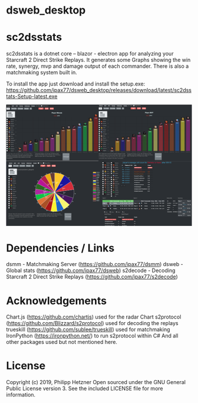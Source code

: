 # dsweb_desktop

# sc2dsstats

sc2dsstats is a dotnet core – blazor - electron app for analyzing your Starcraft 2 Direct Strike Replays. It generates some Graphs showing the win rate, synergy, mvp and damage output of each commander. There is also a matchmaking system built in. 

To install the app just download and install the setup.exe: 
https://github.com/ipax77/dsweb_desktop/releases/download/latest/sc2dsstats-Setup-latest.exe

![sample graph](/images/dsweb_desktop.png)

# Dependencies / Links
dsmm - Matchmaking Server (https://github.com/ipax77/dsmm)
dsweb - Global stats (https://github.com/ipax77/dsweb)
s2decode - Decoding Starcraft 2 Direct Strike Replays (https://github.com/ipax77/s2decode)


# Acknowledgements
Chart.js (https://github.com/chartjs) used for the radar Chart
s2protocol (https://github.com/Blizzard/s2protocol) used for decoding the replays
trueskill (https://github.com/sublee/trueskill) used for matchmaking
IronPython (https://ironpython.net/) to run s2protocol within C#
And all other packages used but not mentioned here.


# License

Copyright (c) 2019, Philipp Hetzner
Open sourced under the GNU General Public License version 3. See the included LICENSE file for more information.

